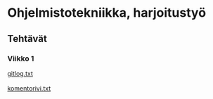 # Ohjelmistotekniikka, harjoitustyö
## Tehtävät
### Viikko 1
[gitlog.txt](https://github.com/jpasikainen/ot-harjoitustyo/blob/master/laskarit/viikko1/gitlog.txt)\
</br>
[komentorivi.txt](https://github.com/jpasikainen/ot-harjoitustyo/blob/master/laskarit/viikko1/komentorivi.txt)

